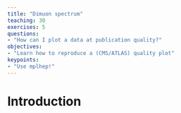 ```yaml
---
title: "Dimuon spectrum"
teaching: 30
exercises: 5
questions:
- "How can I plot a data at publication quality?"
objectives:
- "Learn how to reproduce a (CMS/ATLAS) quality plot"
keypoints:
- "Use mplhep!"
---
```


# Introduction
